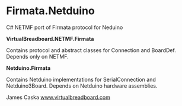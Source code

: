 # Firmata.Netduino
C# NETMF port of Firmata protocol for Neduino

**VirtualBreadboard.NETMF.Firmata**

Contains protocol and abstract classes for Connection and BoardDef. Depends only on NETMF.

**Netduino.Firmata**

Contains Netduino implementations for SerialConnection and Netduino3Board. Depends on Netduino hardware assemblies.

James Caska
www.virtualbreadboard.com
